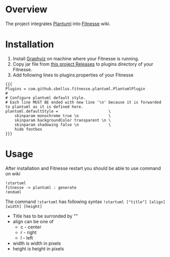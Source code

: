 # Overview

The project integrates [Plantuml](http://plantuml.com/) into [Fitnesse](http://www.fitnesse.org/) wiki.

# Installation

1. Install [Graphviz](http://www.graphviz.org/Download.php) on machine where your Fitnesse is running.
2. Copy jar file from [this project Releases](https://github.com/sbellus/fitnesse-plantuml-plugin/releases) to plugins directory of your Fitnesse.
3. Add following lines to plugins.properties of your Fitnesse
```
{{{
Plugins = com.github.sbellus.fitnesse.plantuml.PlantumlPlugin
#
# Configure plantuml default style.
# Each line MUST BE ended with new line '\n' because it is forwarded to plantuml as it is defined here.
plantuml.defaultStyle =                      \
    skinparam monochrome true \n             \
    skinparam backgroundColor transparent \n \
    skinparam shadowing false \n             \
    hide footbox 
}}} 
```

# Usage

After installation and Fitnesse restart you should be able to use command on wiki
```
!startuml
fitnesse -> plantuml : generate
!enduml
```

The command ```!startuml``` has following syntax ```!startuml ["title"] [align] [width] [height]```
* Title has to be surronded by "" 
* align can be one of
  * c - center
  * r - right
  * l - left
* width is width in pixels 
* height is height in pixels

